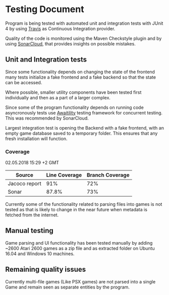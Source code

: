 # Testing Document

Program is being tested with automated unit and integration tests with JUnit 4 by using [Travis](https://travis-ci.org/Rsl1122/ROM-tools) as Continuous Integration provider.

Quality of the code is monitored using the Maven Checkstyle plugin and by using [SonarCloud](https://sonarcloud.io/dashboard?id=com.djrapitops%3Arom-tools), that provides insights on possible mistakes.

## Unit and Integration tests

Since some functionality depends on changing the state of the frontend many tests initialize a fake frontend and a fake backend so that the state can be accessed.

Where possible, smaller utility components have been tested first individually and then as a part of a larger complex. 

Since some of the program functionality depends on running code asyncronously tests use [Awaitility](https://github.com/awaitility/awaitility) testing framework for concurrent testing. This was recommended by SonarCloud.

Largest integration test is opening the Backend with a fake frontend, with an empty game database saved to a temporary folder. This ensures that any fresh installation will function.

### Coverage

02.05.2018 15:29 +2 GMT

Source | Line Coverage | Branch Coverage
-- | -- | --
Jacoco report | 91% | 72%
Sonar | 87.8% | 73%

Currently some of the functionality related to parsing files into games is not tested as that is likely to change in the near future when metadata is fetched from the internet.

## Manual testing

Game parsing and UI functionality has been tested manually by adding ~2600 Atari 2600 games as a zip file and as extracted folder on Ubuntu 16.04 and Windows 10 machines.

## Remaining quality issues

Currently multi-file games (Like PSX games) are not parsed into a single Game and remain seen as separate entities by the program.

